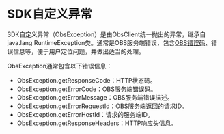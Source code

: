 # SDK自定义异常<a name="zh-cn_topic_0118975470"></a>

SDK自定义异常（ObsException）是由ObsClient统一抛出的异常，继承自java.lang.RuntimeException类。通常是OBS服务端错误，包含[OBS错误码](OBS服务端错误码.md)、错误信息等，便于用户定位问题，并做出适当的处理。

ObsException通常包含以下错误信息：

-   ObsException.getResponseCode：HTTP状态码。
-   ObsException.getErrorCode：OBS服务端错误码。
-   ObsException.getErrorMessage：OBS服务端错误描述。
-   ObsException.getErrorRequestId：OBS服务端返回的请求ID。
-   ObsException.getErrorHostId：请求的服务端ID。
-   ObsException.getResponseHeaders：HTTP响应头信息。

